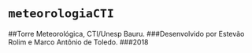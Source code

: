 # ```meteorologiaCTI```
##Torre Meteorológica, CTI/Unesp Bauru. 
###Desenvolvido por Estevão Rolim e Marco Antônio de Toledo.
###2018
